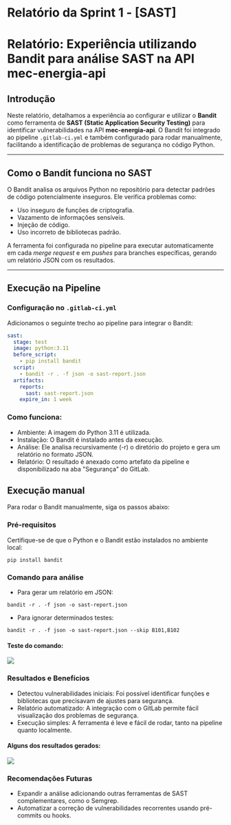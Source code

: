 # Relatório da Sprint 1 - [SAST]

# Relatório: Experiência utilizando Bandit para análise SAST na API mec-energia-api

## **Introdução**
Neste relatório, detalhamos a experiência ao configurar e utilizar o **Bandit** como ferramenta de **SAST (Static Application Security Testing)** para identificar vulnerabilidades na API **mec-energia-api**. O Bandit foi integrado ao pipeline `.gitlab-ci.yml` e também configurado para rodar manualmente, facilitando a identificação de problemas de segurança no código Python.

---

## **Como o Bandit funciona no SAST**

O Bandit analisa os arquivos Python no repositório para detectar padrões de código potencialmente inseguros. Ele verifica problemas como:
- Uso inseguro de funções de criptografia.
- Vazamento de informações sensíveis.
- Injeção de código.
- Uso incorreto de bibliotecas padrão.

A ferramenta foi configurada no pipeline para executar automaticamente em cada *merge request* e em *pushes* para branches específicas, gerando um relatório JSON com os resultados.

---

## **Execução na Pipeline**

### Configuração no `.gitlab-ci.yml`
Adicionamos o seguinte trecho ao pipeline para integrar o Bandit:

```yaml
sast:
  stage: test
  image: python:3.11
  before_script:
    - pip install bandit
  script:
    - bandit -r . -f json -o sast-report.json
  artifacts:
    reports:
      sast: sast-report.json
    expire_in: 1 week
```

### Como funciona:

- Ambiente: A imagem do Python 3.11 é utilizada.
- Instalação: O Bandit é instalado antes da execução.
- Análise: Ele analisa recursivamente (-r) o diretório do projeto e gera um relatório no formato JSON.
- Relatório: O resultado é anexado como artefato da pipeline e disponibilizado na aba "Segurança" do GitLab.

## **Execução manual**

Para rodar o Bandit manualmente, siga os passos abaixo:

### Pré-requisitos
Certifique-se de que o Python e o Bandit estão instalados no ambiente local:

```pip install bandit```

### Comando para análise

- Para gerar um relatório em JSON:

```bandit -r . -f json -o sast-report.json```

- Para ignorar determinados testes:

```bandit -r . -f json -o sast-report.json --skip B101,B102```

#### Teste do comando:  
![][running]

### Resultados e Benefícios

- Detectou vulnerabilidades iniciais: Foi possível identificar funções e bibliotecas que precisavam de ajustes para segurança.
- Relatório automatizado: A integração com o GitLab permite fácil visualização dos problemas de segurança.
- Execução simples: A ferramenta é leve e fácil de rodar, tanto na pipeline quanto localmente.

#### Alguns dos resultados gerados:  
![][results]

### Recomendações Futuras

- Expandir a análise adicionando outras ferramentas de SAST complementares, como o Semgrep.
- Automatizar a correção de vulnerabilidades recorrentes usando pré-commits ou hooks.

[running]: ../../Images/bandit_running.png
[results]: ../../Images/bandit_results.png